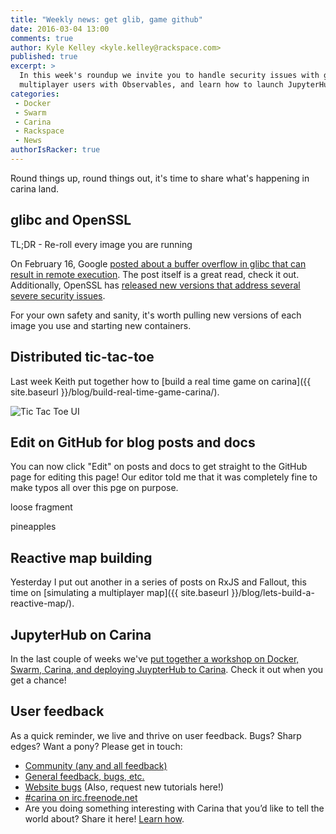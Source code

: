 ```yaml
---
title: "Weekly news: get glib, game github"
date: 2016-03-04 13:00
comments: true
author: Kyle Kelley <kyle.kelley@rackspace.com>
published: true
excerpt: >
  In this week's roundup we invite you to handle security issues with glibc and SSL (#hugops), build a distributed realtime tic-tac-toe game, edit this post, simulate
  multiplayer users with Observables, and learn how to launch JupyterHub.
categories:
 - Docker
 - Swarm
 - Carina
 - Rackspace
 - News
authorIsRacker: true
---
```


Round things up, round things out, it's time to share what's happening in carina land.

## glibc and OpenSSL

TL;DR - Re-roll every image you are running

On February 16, Google [posted about a buffer overflow in glibc that can result in remote execution](https://googleonlinesecurity.blogspot.com/2016/02/cve-2015-7547-glibc-getaddrinfo-stack.html). The post itself is a great read, check it out. Additionally, OpenSSL has [released new versions that address several severe security issues](https://mta.openssl.org/pipermail/openssl-announce/2016-February/000063.html).

For your own safety and sanity, it's worth pulling new versions of each image you use and starting new containers.

## Distributed tic-tac-toe

Last week Keith put together how to [build a real time game on carina]({{ site.baseurl }}/blog/build-real-time-game-carina/).

<img class="right" src="{% asset_path 2016-02-22-build-real-time-game-carina/web-ui.png %}" alt="Tic Tac Toe UI"/>

## Edit on GitHub for blog posts and docs

You can now click "Edit" on posts and docs to get straight to the GitHub page for editing this page! Our editor told me that it was completely fine to make typos all over this pge on purpose.

loose fragment

pineapples

## Reactive map building

Yesterday I put out another in a series of posts on RxJS and Fallout, this time on [simulating a multiplayer map]({{ site.baseurl }}/blog/lets-build-a-reactive-map/).

## JupyterHub on Carina

In the last couple of weeks we've [put together a workshop on Docker, Swarm, Carina,
and deploying JuypterHub to Carina](https://github.com/getcarina/jupyterhub-tutorial). Check it out when you get a chance!

## User feedback

As a quick reminder, we live and thrive on user feedback. Bugs? Sharp edges? Want a pony? Please get in touch:

* [Community (any and all feedback)](https://community.getcarina.com/)
* [General feedback, bugs, etc.](https://github.com/getcarina/feedback)
* [Website bugs](https://github.com/getcarina/getcarina.com/issues) (Also, request new tutorials here!)
* [#carina on irc.freenode.net](https://botbot.me/freenode/carina/)
* Are you doing something interesting with Carina that you’d like to tell the world about? Share it here! <a href="https://github.com/getcarina/getcarina.com/blob/master/CONTRIBUTING.md">Learn how</a>.
